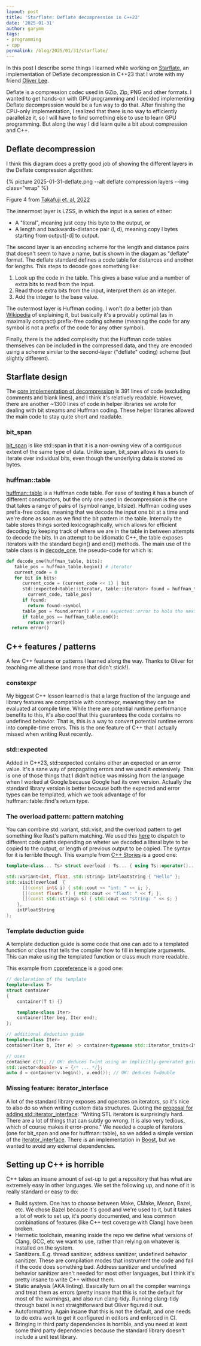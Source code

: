 ```yaml
---
layout: post
title: 'Starflate: Deflate decompression in C++23'
date: '2025-01-31'
author: garymm
tags:
- programming
- cpp
permalink: /blog/2025/01/31/starflate/
---
```


In this post I describe some things I learned while working on [Starflate](https://github.com/garymm/starflate), an implementation of Deflate decompression in C++23 that I wrote with my friend [Oliver Lee](https://github.com/oliverlee).

Deflate is a compression codec used in GZip, Zip, PNG and other formats. I wanted to get hands-on with GPU programming and I decided implementing Deflate decompression would be a fun way to do that. After finishing the CPU-only implementation, I realized that there is no way to efficiently parallelize it, so I will have to find something else to use to learn GPU programming. But along the way I did learn quite a bit about compression and C++.

## Deflate decompression

I think this diagram does a pretty good job of showing the different layers in the Deflate compression algorithm:

{%
   picture
   2025-01-31-deflate.png
   --alt deflate compression layers
   --img class="wrap"
%}

Figure 4 from [Takafuji et. al, 2022](https://doi.org/10.1002/cpe.7454)

The innermost layer is LZSS, in which the input is a series of either:

* A "literal", meaning just copy this byte to the output, or
* A length and backwards-distance pair (l, d),  meaning copy l bytes starting from output\[-d\] to output.

The second layer is an encoding scheme for the length and distance pairs that doesn't seem to have a name, but is shown in the diagam as "deflate" format. The deflate standard defines a code table for distances and another for lengths. This steps to decode goes something like:

1. Look up the code in the table. This gives a base value and a number of extra bits to read from the input.
2. Read those extra bits from the input, interpret them as an integer.
3. Add the integer to the base value.

The outermost layer is Huffman coding. I won't do a better job than [Wikipedia](https://en.wikipedia.org/wiki/Huffman_coding) of explaining it, but basically it's a provably optimal (as in maximally compact) prefix-free coding scheme (meaning the code for any symbol is not a prefix of the code for any other symbol).

Finally, there is the added complexity that the Huffman code tables themselves can be included in the compressed data, and they are encoded using a scheme similar to the second-layer ("deflate" coding) scheme (but slightly different).

## Starflate design

The [core implementation of decompression](https://github.com/garymm/starflate/blob/289b78afa5aa93f0971fcee9f5d17d3bf0a93dd2/src/decompress.cpp) is 391 lines of code (excluding comments and blank lines), and I think it's relatively readable. However, there are another ~1300 lines of code in helper libraries we wrote for dealing with bit streams and Huffman coding. These helper libraries allowed the main code to stay quite short and readable.

### bit\_span

[bit_span](https://github.com/garymm/starflate/blob/289b78afa5aa93f0971fcee9f5d17d3bf0a93dd2/huffman/src/bit_span.hpp) is like std::span in that it is a non-owning view of a contiguous extent of the same type of data. Unlike span, bit_span allows its users to iterate over individual bits, even though the underlying data is stored as bytes.

### huffman::table

[huffman::table](https://github.com/garymm/starflate/blob/289b78afa5aa93f0971fcee9f5d17d3bf0a93dd2/huffman/src/table.hpp) is a Huffman code table. For ease of testing it has a bunch of different constructors, but the only one used in decompression is the one that takes a range of pairs of (symbol range, bitsize). Huffman coding uses prefix-free codes, meaning that we decode the input one bit at a time and we're done as soon as we find the bit pattern in the table. Internally the table stores things sorted lexicographically, which allows for efficient decoding by keeping track of where we are in the table in between attempts to decode the bits. In an attempt to be idiomatic C++, the table exposes iterators with the standard begin() and end() methods. The main use of the table class is in [decode_one](https://github.com/garymm/starflate/blob/289b78afa5aa93f0971fcee9f5d17d3bf0a93dd2/huffman/src/decode.hpp#L74), the pseudo-code for which is:

```python
def decode_one(huffman_table, bits):
   table_pos = huffman_table.begin() # iterator
   current_code = 0
   for bit in bits:
      current_code = (current_code << 1) | bit
      std::expected<table::iterator, table::iterator> found = huffman_table.find(
        current_code, table_pos)
      if found:
        return found->symbol
      table_pos = found.error() # uses expected::error to hold the next iterator position
      if table_pos == huffman_table.end():
        return error()
  return error()
```

## C++ features / patterns

A few C++ features or patterns I learned along the way. Thanks to Oliver for teaching me all these (and more that didn’t stick\!).

### constexpr

My biggest C++ lesson learned is that a large fraction of the language and library features are compatible with constexpr, meaning they can be evaluated at compile time. While there are potential runtime performance benefits to this, it's also cool that this guarantees the code contains no undefined behavior. That is, this is a way to convert potential runtime errors into compile-time errors. This is the one feature of C++ that I actually missed when writing Rust recently.

### std::expected

Added in C++23, std::expected contains either an expected or an error value. It's a sane way of propagating errors and we used it extensively. This is one of those things that I didn't notice was missing from the language when I worked at Google because Google had its own version. Actually the standard library version is better because both the expected and error types can be templated, which we took advantage of for huffman::table::find's return type.

### The overload pattern: pattern matching

You can combine std::variant, std::visit, and the overload pattern to get something like Rust's pattern matching.
We used this [here](https://github.com/garymm/starflate/blob/289b78afa5aa93f0971fcee9f5d17d3bf0a93dd2/src/decompress.cpp#L227) to dispatch to different code paths depending on wheter we decoded a literal byte to be copied to the output, or length of previous output to be copied. The syntax for it is terrible though. This example from [C++ Stories](https://www.cppstories.com/2019/02/2lines3featuresoverload.html/) is a good one:

```cpp
template<class... Ts> struct overload : Ts... { using Ts::operator()...; };

std::variant<int, float, std::string> intFloatString { "Hello" };
std::visit(overload  {
      [](const int& i) { std::cout << "int: " << i; },
      [](const float& f) { std::cout << "float: " << f; },
      [](const std::string& s) { std::cout << "string: " << s; }
    },
    intFloatString
);
```

### Template deduction guide

A template deduction guide is some code that one can add to a templated function or class that tells the compiler how to fill in template arguments. This can make using the templated function or class much more readable.

This example from [cppreference](https://en.cppreference.com/w/cpp/language/class_template_argument_deduction#User-defined_deduction_guides) is a good one:

```cpp
// declaration of the template
template<class T>
struct container
{
    container(T t) {}

    template<class Iter>
    container(Iter beg, Iter end);
};

// additional deduction guide
template<class Iter>
container(Iter b, Iter e) -> container<typename std::iterator_traits<Iter>::value_type>;

// uses
container c(7); // OK: deduces T=int using an implicitly-generated guide
std::vector<double> v = {/* ... */};
auto d = container(v.begin(), v.end()); // OK: deduces T=double
```

### Missing feature: iterator\_interface

A lot of the standard library exposes and operates on iterators, so it's nice to also do so when writing custom data structures. Quoting the [proposal for adding std::iterator_interface](https://www.open-std.org/jtc1/sc22/wg21/docs/papers/2024/p2727r4.html): "Writing STL iterators is surprisingly hard. There are a lot of things that can subtly go wrong. It is also very tedious, which of course makes it error-prone." We needed a couple of iterators (one for bit_span and one for huffman::table), so we added a simple version of the [iterator_interface](https://github.com/garymm/starflate/blob/289b78afa5aa93f0971fcee9f5d17d3bf0a93dd2/huffman/src/detail/iterator_interface.hpp). There is an implementation in [Boost](https://www.boost.org/doc/libs/1_87_0/doc/html/boost_stlinterfaces/tutorial___iterator_interface_.html), but we wanted to avoid any external dependencies.

## Setting up C++ is horrible

C++ takes an insane amount of set-up to get a repository that has what are extremely easy in other languages. We set the following up, and none of it is really standard or easy to do:

* Build system. One has to choose between Make, CMake, Meson, Bazel, etc. We chose Bazel because it's good and we're used to it, but it takes a lot of work to set up, it's poorly documented, and less common combinations of features (like C++ test coverage with Clang) have been broken.
* Hermetic toolchain, meaning inside the repo we define what versions of Clang, GCC, etc we want to use, rather than relying on whatever is installed on the system.
* Sanitizers. E.g. thread sanitizer, address sanitizer, undefined behavior sanitizer. These are compilation modes that instrument the code and fail if the code does something bad. Address sanitizer and undefined behavior sanitizer aren't needed for most other languages, but I think it's pretty insane to write C++ without them.
* Static analysis (AKA linting). Basically turn on all the compiler warnings and treat them as errors (pretty insane that this is not the default for most of the warnings), and also run clang-tidy. Running clang-tidy through bazel is not straightforward but Oliver figured it out.
* Autoformatting. Again insane that this is not the default, and one needs to do extra work to get it configured in editors and enforced in CI.
* Bringing in third party dependencies is horrible, and you need at least some third party dependencies because the standard library doesn't include a unit test library.
